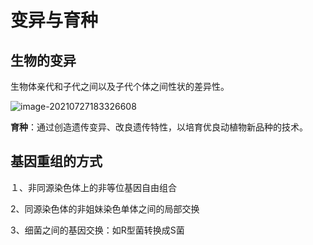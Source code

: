 # 变异与育种

## 生物的变异

生物体亲代和子代之间以及子代个体之间性状的差异性。

![image-20210727183326608](C:\Users\D\AppData\Roaming\Typora\typora-user-images\image-20210727183326608.png)

**育种**：通过创造遗传变异、改良遗传特性，以培育优良动植物新品种的技术。

## 基因重组的方式

１、非同源染色体上的非等位基因自由组合

2、同源染色体的非姐妹染色单体之间的局部交换

3、细菌之间的基因交换：如R型菌转换成S菌

